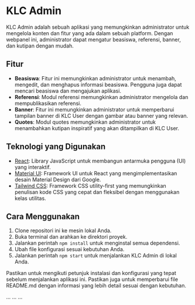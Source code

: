 # KLC Admin
KLC Admin adalah sebuah aplikasi yang memungkinkan administrator untuk mengelola konten dan fitur yang ada dalam sebuah platform. Dengan webpanel ini, administrator dapat mengatur beasiswa, referensi, banner, dan kutipan dengan mudah.

## Fitur

- **Beasiswa**: Fitur ini memungkinkan administrator untuk menambah, mengedit, dan menghapus informasi beasiswa. Pengguna juga dapat mencari beasiswa dan mengajukan aplikasi.
- **Referensi**: Modul referensi memungkinkan administrator mengelola dan mempublikasikan referensi.
- **Banner**: Fitur ini memungkinkan administrator untuk memperbarui tampilan banner di KLC User dengan gambar atau banner yang relevan.
- **Quotes**: Modul quotes memungkinkan administrator untuk menambahkan kutipan inspiratif yang akan ditampilkan di KLC User.

## Teknologi yang Digunakan

- [React](https://reactjs.org/): Library JavaScript untuk membangun antarmuka pengguna (UI) yang interaktif.
- [Material UI](https://mui.com/): Framework UI untuk React yang mengimplementasikan desain Material Design dari Google.
- [Tailwind CSS](https://tailwindcss.com/): Framework CSS utility-first yang memungkinkan penulisan kode CSS yang cepat dan fleksibel dengan menggunakan kelas utilitas.

## Cara Menggunakan

1. Clone repositori ini ke mesin lokal Anda.
2. Buka terminal dan arahkan ke direktori proyek.
3. Jalankan perintah `npm install` untuk menginstal semua dependensi.
4. Ubah file konfigurasi sesuai kebutuhan Anda.
5. Jalankan perintah `npm start` untuk menjalankan KLC Admin di lokal Anda.

Pastikan untuk mengikuti petunjuk instalasi dan konfigurasi yang tepat sebelum menjalankan aplikasi ini. Pastikan juga untuk memperbarui file README.md dengan informasi yang lebih detail sesuai dengan kebutuhan.

...
...
...
